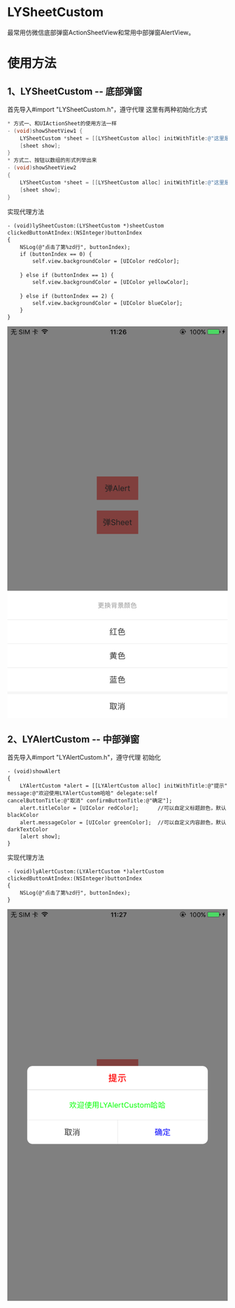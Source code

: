 # LYSheetCustom
最常用仿微信底部弹窗ActionSheetView和常用中部弹窗AlertView。

# 使用方法
## 1、LYSheetCustom -- 底部弹窗
首先导入#import "LYSheetCustom.h"，遵守代理<LYSheetCustomDelegate>
这里有两种初始化方式
```objective-c
* 方式一、和UIActionSheet的使用方法一样
- (void)showSheetView1 {
    LYSheetCustom *sheet = [[LYSheetCustom alloc] initWithTitle:@"这里是标题，可有可无，如果为nil则不显示" delegate:self cancelButtonTitle:@"取消" otherButtonTitles:@"红色", @"黄色", @"蓝色", nil];
    [sheet show];
}
* 方式二、按钮以数组的形式列举出来
- (void)showSheetView2
{
    LYSheetCustom *sheet = [[LYSheetCustom alloc] initWithTitle:@"这里是标题，可有可无，如果为nil则不显示" delegate:self cancelButtonTitle:@"取消" otherButtonTitles:@[@"红色", @"黄色", @"蓝色"]];
    [sheet show];
}
```
实现代理方法
```objective
- (void)lySheetCustom:(LYSheetCustom *)sheetCustom clickedButtonAtIndex:(NSInteger)buttonIndex
{
    NSLog(@"点击了第%zd行", buttonIndex);
    if (buttonIndex == 0) {
        self.view.backgroundColor = [UIColor redColor];

    } else if (buttonIndex == 1) {
        self.view.backgroundColor = [UIColor yellowColor];

    } else if (buttonIndex == 2) {
        self.view.backgroundColor = [UIColor blueColor];
    }
}
```
![LYSheetCustom](https://github.com/YoungerLi/LYSheetCustom/blob/master/LYSheetCustom/LYSheetCustom.png)

## 2、LYAlertCustom -- 中部弹窗
首先导入#import "LYAlertCustom.h"，遵守代理<LYAlertCustomDelegate>
初始化
```objective
- (void)showAlert
{
    LYAlertCustom *alert = [[LYAlertCustom alloc] initWithTitle:@"提示" message:@"欢迎使用LYAlertCustom哈哈" delegate:self cancelButtonTitle:@"取消" confirmButtonTitle:@"确定"];
    alert.titleColor = [UIColor redColor];      //可以自定义标题颜色，默认blackColor
    alert.messageColor = [UIColor greenColor];  //可以自定义内容颜色，默认darkTextColor
    [alert show];
}
```
实现代理方法
```objective
- (void)lyAlertCustom:(LYAlertCustom *)alertCustom clickedButtonAtIndex:(NSInteger)buttonIndex
{
    NSLog(@"点击了第%zd行", buttonIndex);
}
```
![LYAlertCustom](https://github.com/YoungerLi/LYSheetCustom/blob/master/LYSheetCustom/LYAlertCustom.png)
